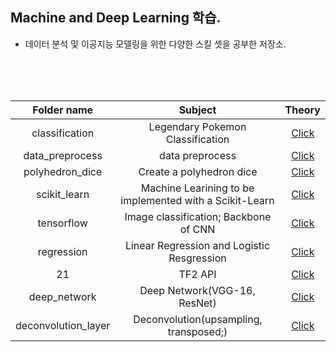 ## Machine and Deep Learning 학습.

- 데이터 분석 및 이공지능 모델링을 위한 다양한 스킬 셋을 공부한 저장소.

<br>
<br>
<br>

|**Folder name**|**Subject**|**Theory**|
|:---:|:---:|:---:|
|classification|Legendary Pokemon Classification|[Click](https://github.com/JINWONMIN/fundamentals_gn3/tree/master/classification/.pokemon_classification)|
|data_preprocess|data preprocess|[Click](https://github.com/JINWONMIN/fundamentals_gn3/tree/master/data_preprocess)|
|polyhedron_dice|Create a polyhedron dice|[Click](https://github.com/JINWONMIN/fundamentals_gn3/tree/master/polyhedron_dice)|
|scikit_learn|Machine Learining to be implemented with a Scikit-Learn|[Click](https://github.com/JINWONMIN/fundamentals_gn3/blob/master/scikit_learn/scikit_learn.ipynb)|
|tensorflow|Image classification; Backbone of CNN|[Click](https://github.com/JINWONMIN/fundamentals_gn3/tree/master/tensorflow)|
|regression|Linear Regression and Logistic Resgression|[Click](https://github.com/JINWONMIN/fundamentals_gn3/tree/master/regression)|
|21|TF2 API|[Click](https://github.com/JINWONMIN/fundamentals_gn3/blob/master/21/tf2_api.ipynb)|
|deep_network|Deep Network(VGG-16, ResNet)|[Click](https://github.com/JINWONMIN/fundamentals_gn3/blob/master/deep_network/Deep%20Network.ipynb)|
|deconvolution_layer|Deconvolution(upsampling, transposed;)|[Click](https://github.com/JINWONMIN/fundamentals_gn3/blob/master/deconvolution_layer/deconvolution.ipynb)|

